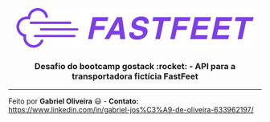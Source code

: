 <p align="center">
  <img src="./.github/fastfeet-logo.png">
</p>

<h3 align="center">Desafio do bootcamp gostack :rocket: - API para a transportadora fictícia FastFeet</h3>

---

Feito por **Gabriel Oliveira** :smiley: - **Contato:** <a href="https://www.linkedin.com/in/gabriel-jos%C3%A9-de-oliveira-633962197/">https://www.linkedin.com/in/gabriel-jos%C3%A9-de-oliveira-633962197/</a>